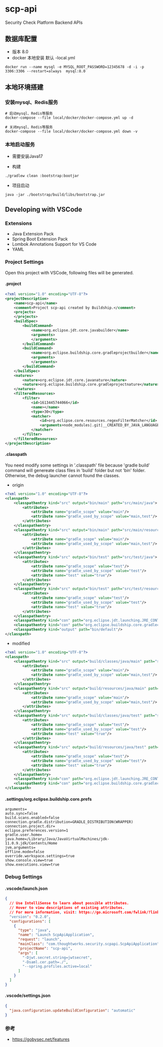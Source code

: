 # scp-api
Security Check Platform Backend APIs

## 数据库配置
* 版本 8.0
* docker 本地安装 默认 -local.yml
```shell
docker run --name mysql -e MYSQL_ROOT_PASSWORD=12345678 -d -i -p 3306:3306 --restart=always  mysql:8.0
```

## 本地环境搭建

### 安装mysql、Redis服务
```shell
# 启动mysql、Redis等服务
docker-compose --file local/docker/docker-compose.yml up -d

# 关闭mysql、Redis等服务
docker-compose --file local/docker/docker-compose.yml down -v
```

### 本地启动服务
* 需要安装Java17

* 构建
```shell
./gradlew clean :bootstrap:bootjar
```

* 项目启动
```shell
java -jar ./bootstrap/build/libs/bootstrap.jar
```

## Developing with VSCode
### Extensions
* Java Extension Pack
* Spring Boot Extension Pack
* Lombok Annotations Support for VS Code
* YAML

### Project Settings
Open this project with VSCode, following files will be generated.

#### .project
```xml
<?xml version="1.0" encoding="UTF-8"?>
<projectDescription>
	<name>scp-api</name>
	<comment>Project scp-api created by Buildship.</comment>
	<projects>
	</projects>
	<buildSpec>
		<buildCommand>
			<name>org.eclipse.jdt.core.javabuilder</name>
			<arguments>
			</arguments>
		</buildCommand>
		<buildCommand>
			<name>org.eclipse.buildship.core.gradleprojectbuilder</name>
			<arguments>
			</arguments>
		</buildCommand>
	</buildSpec>
	<natures>
		<nature>org.eclipse.jdt.core.javanature</nature>
		<nature>org.eclipse.buildship.core.gradleprojectnature</nature>
	</natures>
	<filteredResources>
		<filter>
			<id>1613445744066</id>
			<name></name>
			<type>30</type>
			<matcher>
				<id>org.eclipse.core.resources.regexFilterMatcher</id>
				<arguments>node_modules|.git|__CREATED_BY_JAVA_LANGUAGE_SERVER__</arguments>
			</matcher>
		</filter>
	</filteredResources>
</projectDescription>
```

#### .classpath
You need modify some settings in '.classpath' file because 'gradle build' command will genereate class files in 'build' folder but not 'bin' folder. Otherwise, the debug launcher cannot found the classes.

* origin
```xml
<?xml version="1.0" encoding="UTF-8"?>
<classpath>
	<classpathentry kind="src" output="bin/main" path="src/main/java">
		<attributes>
			<attribute name="gradle_scope" value="main"/>
			<attribute name="gradle_used_by_scope" value="main,test"/>
		</attributes>
	</classpathentry>
	<classpathentry kind="src" output="bin/main" path="src/main/resources">
		<attributes>
			<attribute name="gradle_scope" value="main"/>
			<attribute name="gradle_used_by_scope" value="main,test"/>
		</attributes>
	</classpathentry>
	<classpathentry kind="src" output="bin/test" path="src/test/java">
		<attributes>
			<attribute name="gradle_scope" value="test"/>
			<attribute name="gradle_used_by_scope" value="test"/>
			<attribute name="test" value="true"/>
		</attributes>
	</classpathentry>
	<classpathentry kind="src" output="bin/test" path="src/test/resources">
		<attributes>
			<attribute name="gradle_scope" value="test"/>
			<attribute name="gradle_used_by_scope" value="test"/>
			<attribute name="test" value="true"/>
		</attributes>
	</classpathentry>
	<classpathentry kind="con" path="org.eclipse.jdt.launching.JRE_CONTAINER/org.eclipse.jdt.internal.debug.ui.launcher.StandardVMType/JavaSE-11/"/>
	<classpathentry kind="con" path="org.eclipse.buildship.core.gradleclasspathcontainer"/>
	<classpathentry kind="output" path="bin/default"/>
</classpath>
```

* modified
```xml
<?xml version="1.0" encoding="UTF-8"?>
<classpath>
	<classpathentry kind="src" output="build/classes/java/main" path="src/main/java">
		<attributes>
			<attribute name="gradle_scope" value="main"/>
			<attribute name="gradle_used_by_scope" value="main,test"/>
		</attributes>
	</classpathentry>
	<classpathentry kind="src" output="build/resources/java/main" path="src/main/resources">
		<attributes>
			<attribute name="gradle_scope" value="main"/>
			<attribute name="gradle_used_by_scope" value="main,test"/>
		</attributes>
	</classpathentry>
	<classpathentry kind="src" output="build/classes/java/test" path="src/test/java">
		<attributes>
			<attribute name="gradle_scope" value="test"/>
			<attribute name="gradle_used_by_scope" value="test"/>
			<attribute name="test" value="true"/>
		</attributes>
	</classpathentry>
	<classpathentry kind="src" output="build/resources/java/test" path="src/test/resources">
		<attributes>
			<attribute name="gradle_scope" value="test"/>
			<attribute name="gradle_used_by_scope" value="test"/>
			<attribute name="test" value="true"/>
		</attributes>
	</classpathentry>
	<classpathentry kind="con" path="org.eclipse.jdt.launching.JRE_CONTAINER/org.eclipse.jdt.internal.debug.ui.launcher.StandardVMType/JavaSE-11/"/>
	<classpathentry kind="con" path="org.eclipse.buildship.core.gradleclasspathcontainer"/>
</classpath>
```

#### .settings/org.eclipse.buildship.core.prefs
```property
arguments=
auto.sync=false
build.scans.enabled=false
connection.gradle.distribution=GRADLE_DISTRIBUTION(WRAPPER)
connection.project.dir=
eclipse.preferences.version=1
gradle.user.home=
java.home=/Library/Java/JavaVirtualMachines/jdk-11.0.9.jdk/Contents/Home
jvm.arguments=
offline.mode=false
override.workspace.settings=true
show.console.view=true
show.executions.view=true
```

### Debug Settings
#### .vscode/launch.json
```json
{
  // Use IntelliSense to learn about possible attributes.
  // Hover to view descriptions of existing attributes.
  // For more information, visit: https://go.microsoft.com/fwlink/?linkid=830387
  "version": "0.2.0",
  "configurations": [
    {
      "type": "java",
      "name": "Launch ScpApiApplication",
      "request": "launch",
      "mainClass": "com.thoughtworks.security.scpapi.ScpApiApplication",
      "projectName": "scp-api",
      "args": [
        "-Djwt.secret.string=jwtsecret",
        "-Dsaml.cer.path=./",
        "--spring.profiles.active=local"
      ]
    }
  ]
}
```
#### .vscode/settings.json
```json
{
  "java.configuration.updateBuildConfiguration": "automatic"
}
```

### 参考
* https://gobysec.net/features